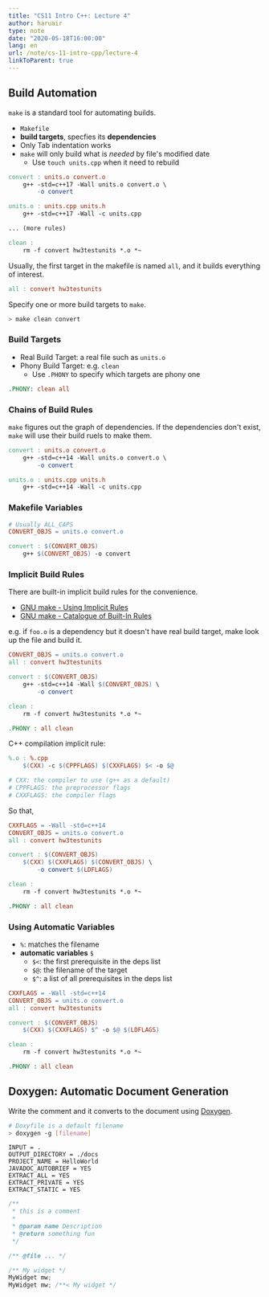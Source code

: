 ```yaml
---
title: "CS11 Intro C++: Lecture 4"
author: haruair
type: note
date: "2020-05-18T16:00:00"
lang: en
url: /note/cs-11-intro-cpp/lecture-4
linkToParent: true
---
```


## Build Automation

`make` is a standard tool for automating builds.

- `Makefile`
- **build targets**, specfies its **dependencies**
- Only Tab indentation works
- `make` will only build what is _needed_ by file's modified date
  - Use `touch units.cpp` when it need to rebuild

```Makefile
convert : units.o convert.o
	g++ -std=c++17 -Wall units.o convert.o \
		-o convert

units.o : units.cpp units.h
	g++ -std=c++17 -Wall -c units.cpp

... (more rules)

clean :
	rm -f convert hw3testunits *.o *~
```

Usually, the first target in the makefile is named `all`, and it builds everything of interest.

```Makefile
all : convert hw3testunits
```

Specify one or more build targets to `make`.

```bash
> make clean convert
```

### Build Targets

- Real Build Target: a real file such as `units.o`
- Phony Build Target: e.g. `clean`
  - Use `.PHONY` to specify which targets are phony one

```Makefile
.PHONY: clean all
```

### Chains of Build Rules

`make` figures out the graph of dependencies. If the dependencies don't exist, `make` will use their build ruels to make them.

```makefile
convert : units.o convert.o
	g++ -std=c++14 -Wall units.o convert.o \
		-o convert

units.o : units.cpp units.h
	g++ -std=c++14 -Wall -c units.cpp
```

### Makefile Variables

```Makefile
# Usually ALL_CAPS
CONVERT_OBJS = units.o convert.o

convert : $(CONVERT_OBJS)
	g++ $(CONVERT_OBJS) -o convert
```

### Implicit Build Rules

There are built-in implicit build rules for the convenience.

- [GNU make - Using Implicit Rules](https://www.gnu.org/software/make/manual/html_node/Using-Implicit.html)
- [GNU make - Catalogue of Built-In Rules](https://www.gnu.org/software/make/manual/html_node/Catalogue-of-Rules.html)

e.g. if `foo.o` is a dependency but it doesn't have real build target, make look up the file and build it.

```Makefile
CONVERT_OBJS = units.o convert.o
all : convert hw3testunits

convert : $(CONVERT_OBJS)
	g++ -std=c++14 -Wall $(CONVERT_OBJS) \
		-o convert

clean :
	rm -f convert hw3testunits *.o *~

.PHONY : all clean
```

C++ compilation implicit rule:

```Makefile
%.o : %.cpp
	$(CXX) -c $(CPPFLAGS) $(CXXFLAGS) $< -o $@

# CXX: the compiler to use (g++ as a default)
# CPPFLAGS: the preprocessor flags
# CXXFLAGS: the compiler flags
```

So that,

```Makefile
CXXFLAGS = -Wall -std=c++14
CONVERT_OBJS = units.o convert.o
all : convert hw3testunits

convert : $(CONVERT_OBJS)
	$(CXX) $(CXXFLAGS) $(CONVERT_OBJS) \
		-o convert $(LDFLAGS)

clean :
	rm -f convert hw3testunits *.o *~

.PHONY : all clean
```

### Using Automatic Variables

- `%`: matches the filename
- **automatic variables** `$`
  - `$<`: the first prerequisite in the deps list
  - `$@`: the filename of the target
  - `$^`: a list of all prerequisites in the deps list

```Makefile
CXXFLAGS = -Wall -std=c++14
CONVERT_OBJS = units.o convert.o
all : convert hw3testunits

convert : $(CONVERT_OBJS)
	$(CXX) $(CXXFLAGS) $^ -o $@ $(LDFLAGS)

clean :
	rm -f convert hw3testunits *.o *~

.PHONY : all clean
```

## Doxygen: Automatic Document Generation

Write the comment and it converts to the document using [Doxygen](http://www.doxygen.nl/).

```bash
# Doxyfile is a default filename
> doxygen -g [filename]
```

```doxyfile
INPUT = .
OUTPUT_DIRECTORY = ./docs
PROJECT_NAME = HelloWorld
JAVADOC_AUTOBRIEF = YES
EXTRACT_ALL = YES
EXTRACT_PRIVATE = YES
EXTRACT_STATIC = YES
```

```cpp
/**
 * this is a comment
 *
 * @param name Description
 * @return something fun
 */

/** @file ... */

/** My widget */
MyWidget mw;
MyWidget mw; /**< My widget */
```
